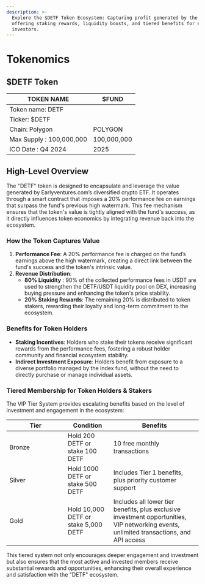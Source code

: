 ```yaml
---
description: >-
  Explore the $DETF Token Ecosystem: Capturing profit generated by the funds,
  offering staking rewards, liquidity boosts, and tiered benefits for engaged
  investors.
---
```


# Tokenomics

## $DETF Token

<table data-column-title-hidden data-view="cards"><thead><tr><th>TOKEN NAME</th><th data-hidden>$FUND</th></tr></thead><tbody><tr><td>Token name: DETF</td><td></td></tr><tr><td>Ticker: $DETF</td><td></td></tr><tr><td>Chain: Polygon </td><td>POLYGON</td></tr><tr><td>Max Supply : 100,000,000</td><td>100,000,000</td></tr><tr><td>ICO Date : Q4 2024</td><td>2025</td></tr></tbody></table>

## **High-Level Overview**

The "DETF" token is designed to encapsulate and leverage the value generated by Earlyventures.com’s diversified crypto ETF. It operates through a smart contract that imposes a 20% performance fee on earnings that surpass the fund's previous high watermark. This fee mechanism ensures that the token's value is tightly aligned with the fund's success, as it directly influences token economics by integrating revenue back into the ecosystem.

### **How the Token Captures Value**

1. **Performance Fee**: A 20% performance fee is charged on the fund’s earnings above the high watermark, creating a direct link between the fund's success and the token's intrinsic value.
2. **Revenue Distribution**:
   * **80% Liquidity** :  90% of the collected performance fees in USDT are used to strengthen the DETF/USDT liquidity pool on DEX, increasing buying pressure and enhancing the token's price stability.
   * **20% Staking Rewards**: The remaining 20% is distributed to token stakers, rewarding their loyalty and long-term commitment to the ecosystem.

### **Benefits for Token Holders**

* **Staking Incentives**: Holders who stake their tokens receive significant rewards from the performance fees, fostering a robust holder community and financial ecosystem stability.
* **Indirect Investment Exposure**: Holders benefit from exposure to a diverse portfolio managed by the index fund, without the need to directly purchase or manage individual assets.

### **Tiered Membership for Token Holders & Stakers**

The VIP Tier System provides escalating benefits based on the level of investment and engagement in the ecosystem:

<table><thead><tr><th width="137">Tier</th><th>Condition</th><th>Benefits</th></tr></thead><tbody><tr><td>Bronze</td><td>Hold 200 DETF or stake 100 DETF</td><td>10 free monthly transactions</td></tr><tr><td>Silver</td><td>Hold 1000 DETF or stake 500 DETF</td><td>Includes Tier 1 benefits, plus priority customer support</td></tr><tr><td>Gold</td><td>Hold 10,000 DETF or stake 5,000 DETF</td><td>Includes all lower tier benefits, plus exclusive investment opportunities, VIP networking events, unlimited transactions, and API access</td></tr></tbody></table>

This tiered system not only encourages deeper engagement and investment but also ensures that the most active and invested members receive substantial rewards and opportunities, enhancing their overall experience and satisfaction with the "DETF" ecosystem.

